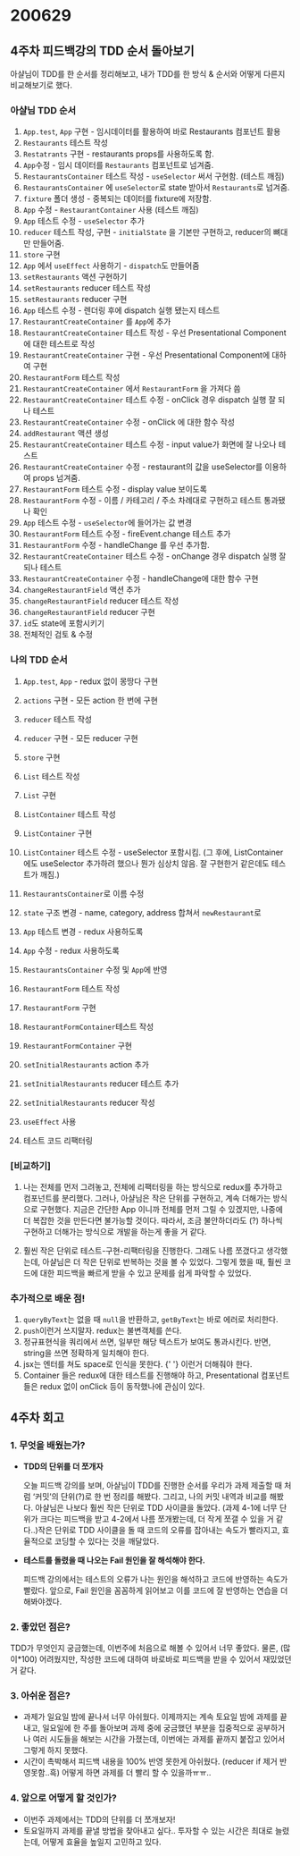 200629
===

4주차 피드백강의 TDD 순서 돌아보기
---
아샬님이 TDD를 한 순서를 정리해보고, 내가 TDD를 한 방식 & 순서와 어떻게 다른지 비교해보기로 했다.

### 아샬님 TDD 순서
1. ```App.test```, ```App``` 구현 - 임시데이터를 활용하여 바로 Restaurants 컴포넌트 활용
2. ```Restaurants``` 테스트 작성
3. ```Restatrants``` 구현 - restaurants props를 사용하도록 함.
4. ```App```수정 - 임시 데이터를 ```Restaurants``` 컴포넌트로 넘겨줌.
5. ```RestaurantsContainer``` 테스트 작성 - ```useSelector``` 써서 구현함. (테스트 깨짐)
6. ```RestaurantsContainer``` 에 ```useSelector```로 state 받아서 ```Restaurants```로 넘겨줌.
6. ```fixture``` 폴더 생성 - 중복되는 데이터를 fixture에 저장함.
7. ```App``` 수정 - ```RestaurantContainer``` 사용 (테스트 깨짐)
8. ```App``` 테스트 수정 - ```useSelector``` 추가
9. ```reducer``` 테스트 작성, 구현 - ```initialState``` 을 기본만 구현하고, reducer의 뼈대만 만들어줌.
10. ```store``` 구현
11. ```App``` 에서 ```useEffect``` 사용하기 - ```dispatch```도 만들어줌
12. ```setRestaurants``` 액션 구현하기 
13. ```setRestaurants``` reducer 테스트 작성
14. ```setRestaurants``` reducer 구현
15. ```App``` 테스트 수정 - 렌더링 후에 dispatch 실행 됐는지 테스트
16. ```RestaurantCreateContainer``` 를 ```App```에 추가
17. ```RestaurantCreateContainer``` 테스트 작성 - 우선 Presentational Component에 대한 테스트로 작성
18. ```RestaurantCreateContainer``` 구현 - 우선 Presentational Component에 대하여 구현
19. ```RestaurantForm``` 테스트 작성
20. ```RestaurantCreateContainer``` 에서 ```RestaurantForm``` 을 가져다 씀
21. ```RestaurantCreateContainer``` 테스트 수정 - onClick 경우 dispatch 실행 잘 되나 테스트
22. ```RestaurantCreateContainer``` 수정 - onClick 에 대한 함수 작성
23. ```addRestaurant``` 액션 생성
24. ```RestaurantCreateContainer``` 테스트 수정 - input value가 화면에 잘 나오나 테스트
25. ```RestaurantCreateContainer``` 수정 - restaurant의 값을 useSelector를 이용하여 props 넘겨줌.
26. ```RestaurantForm``` 테스트 수정 - display value 보이도록
27. ```RestaurantForm``` 수정 - 이름 / 카테고리 / 주소 차례대로 구현하고 테스트 통과됐나 확인
28. ```App``` 테스트 수정 - ```useSelector```에 들어가는 값 변경
29. ```RestaurantForm``` 테스트 수정 - fireEvent.change 테스트 추가
30. ```RestaurantForm``` 수정 - handleChange 를 우선 추가함.
31. ```RestaurantCreateContainer``` 테스트 수정 - onChange 경우 dispatch 실행 잘 되나 테스트
32. ```RestaurantCreateContainer``` 수정 - handleChange에 대한 함수 구현
33. ```changeRestaurantField``` 액션 추가
34. ```changeRestaurantField``` reducer 테스트 작성
35. ```changeRestaurantField``` reducer 구현
36. ```id```도 state에 포함시키기
37. 전체적인 검토 & 수정

### 나의 TDD 순서
1. ```App.test```, ```App``` - redux 없이 몽땅다 구현
2. ```actions``` 구현 - 모든 action 한 번에 구현
3. ```reducer``` 테스트 작성
4. ```reducer``` 구현 - 모든 reducer 구현
5. ```store``` 구현
6. ```List``` 테스트 작성
7. ```List``` 구현
8. ```ListContainer``` 테스트 작성
9. ```ListContainer``` 구현
10. ```ListContainer``` 테스트 수정 - useSelector 포함시킴. (그 후에, ListContainer 에도 useSelector 추가하려 했으나 뭔가 심상치 않음. 잘 구현한거 같은데도 테스트가 깨짐.)

11. ```RestaurantsContainer```로 이름 수정 
12. ```state``` 구조 변경 - name, category, address 합쳐서 ```newRestaurant```로
13. ```App``` 테스트 변경 - redux 사용하도록
14. ```App``` 수정 - redux 사용하도록
15. ```RestaurantsContainer``` 수정 및 ```App```에 반영
16. ```RestaurantForm``` 테스트 작성
17. ```RestaurantForm``` 구현
18. ```RestaurantFormContainer```테스트 작성
19. ```RestaurantFormContainer``` 구현
20. ```setInitialRestaurants``` action 추가
21. ```setInitialRestaurants``` reducer 테스트 추가
22. ```setInitialRestaurants``` reducer 작성
23. ```useEffect``` 사용
24. 테스트 코드 리팩터링

### [비교하기]
1. 나는 전체를 먼저 그려놓고, 전체에 리팩터링을 하는 방식으로 redux를 추가하고 컴포넌트를 분리했다. 그러나, 아샬님은 작은 단위를 구현하고, 계속 더해가는 방식으로 구현했다. 지금은 간단한 App 이니까 전체를 먼저 그릴 수 있겠지만, 나중에 더 복잡한 것을 만든다면 불가능할 것이다. 따라서, 조금 불안하더라도 (?) 하나씩 구현하고 더해가는 방식으로 개발을 하는게 좋을 거 같다.

2. 훨씬 작은 단위로 테스트-구현-리팩터링을 진행한다. 그래도 나름 쪼갰다고 생각했는데, 아샬님은 더 작은 단위로 반복하는 것을 볼 수 있었다. 그렇게 했을 때, 훨씬 코드에 대한 피드백을 빠르게 받을 수 있고 문제를 쉽게 파악할 수 있었다. 

### 추가적으로 배운 점!
1. ```queryByText```는 없을 때 ```null```을 반환하고, ```getByText```는 바로 에러로 처리한다.
2. ```push```이런거 쓰지말자. redux는 불변객체를 쓴다.
3. 정규표현식을 쿼리에서 쓰면, 일부만 해당 텍스트가 보여도 통과시킨다. 반면, string을 쓰면 정확하게 일치해야 한다.
4. jsx는 엔터를 쳐도 space로 인식을 못한다. {' '} 이런거 더해줘야 한다.
5. Container 들은 redux에 대한 테스트를 진행해야 하고, Presentational 컴포넌트들은 redux 없이 onClick 등이 동작했나에 관심이 있다.

4주차 회고
---

### 1. **무엇을 배웠는가?**

* **TDD의 단위를 더 쪼개자**

    오늘 피드백 강의를 보며, 아샬님이 TDD를 진행한 순서를 우리가 과제 제출할 때 처럼 ‘커밋’의 단위(?)로 한 번 정리를 해봤다. 그리고, 나의 커밋 내역과 비교를 해봤다. 아샬님은 나보다 훨씬 작은 단위로 TDD 사이클을 돌았다. (과제 4-1에 너무 단위가 크다는 피드백을 받고 4-2에서 나름 쪼개봤는데, 더 작게 쪼갤 수 있을 거 같다..)작은 단위로 TDD 사이클을 돌 때 코드의 오류를 잡아내는 속도가 빨라지고, 효율적으로 코딩할 수 있다는 것을 깨달았다. 

* **테스트를 돌렸을 때 나오는 Fail 원인을 잘 해석해야 한다.**

    피드백 강의에서는 테스트의 오류가 나는 원인을 해석하고 코드에 반영하는 속도가 빨랐다. 앞으로, Fail 원인을 꼼꼼하게 읽어보고 이를 코드에 잘 반영하는 연습을 더 해봐야겠다.

### 2. **좋았던 점은?**

TDD가 무엇인지 궁금했는데, 이번주에 처음으로 해볼 수 있어서 너무 좋았다. 물론, (많이*100) 어려웠지만, 작성한 코드에 대하여 바로바로 피드백을 받을 수 있어서 재밌었던 거 같다.

### 3. **아쉬운 점은?**

* 과제가 일요일 밤에 끝나서 너무 아쉬웠다. 이제까지는 계속 토요일 밤에 과제를 끝내고, 일요일에 한 주를 돌아보며 과제 중에 궁금했던 부분을 집중적으로 공부하거나 여러 시도들을 해보는 시간을 가졌는데, 이번에는 과제를 끝까지 붙잡고 있어서 그렇게 하지 못했다.
* 시간이 촉박해서 피드백 내용을 100% 반영 못한게 아쉬웠다. (reducer if 제거 반영못함..흑) 어떻게 하면 과제를 더 빨리 할 수 있을까ㅠㅠ..

### 4. **앞으로 어떻게 할 것인가?**

* 이번주 과제에서는 TDD의 단위를 더 쪼개보자!
* 토요일까지 과제를 끝낼 방법을 찾아내고 싶다.. 투자할 수 있는 시간은 최대로 늘렸는데, 어떻게 효율을 높일지 고민하고 있다.